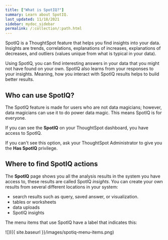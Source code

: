 ```yaml
---
title: ["What is SpotIQ?"]
summary: Learn about SpotIQ.
last_updated: 11/18/2021
sidebar: mydoc_sidebar
permalink: /:collection/:path.html
---
```


SpotIQ is a ThoughtSpot feature that helps you find insights into your data.
Insights are trends, correlations, explanations of increases, explanations of
decreases, and outliers (values unique from what is typical in your data).

Using SpotIQ, you can find interesting answers in your data that you might not
have found on your own. SpotIQ also learns from your responses to your insights.
Meaning, how you interact with SpotIQ results helps to build better results.

## Who can use SpotIQ?

The SpotIQ feature is made for users who are not data magicians; however,
data magicians can use it to do power data magic. This means SpotIQ is for everyone.

If you can see the **SpotIQ** on your ThoughtSpot dashboard, you have access
to SpotIQ.

If you can't see this option, ask your ThoughtSpot Administrator to give you the
**Has SpotIQ** privilege.

## Where to find SpotIQ actions

The **SpotIQ** page shows you all the analysis results in the system you
have access to, these results are called SpotIQ _insights_. You can create your
own results from several different locations in your system:

* search results such as query, saved answer, or visualization.
* tables or worksheets
* data uploads
* SpotIQ insights

The menu items that use SpotIQ have a label that indicates this:

![]({{ site.baseurl }}/images/spotiq-menu-items.png)
